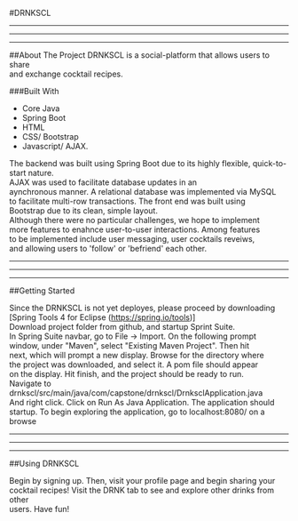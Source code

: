 #DRNKSCL 

---
---
--- 

##About The Project
DRNKSCL is a social-platform that allows users to share <br>
and exchange cocktail recipes.


###Built With 
- Core Java
- Spring Boot
- HTML
- CSS/ Bootstrap
- Javascript/ AJAX.


The backend was built using Spring Boot due to its 
highly flexible, quick-to-start nature.<br>
AJAX was used to facilitate database updates in an <br>
aynchronous manner. A relational database was implemented via MySQL <br>
to facilitate multi-row transactions. The front end was built using <br>
Bootstrap due to its clean, simple layout. <br>
Although there were no particular challenges, we hope to implement <br>
more features to enahnce user-to-user interactions. Among features <br>
to be implemented include user messaging, user cocktails reveiws, <br>
and allowing users to 'follow' or 'befriend' each other. 
<br>

---
---
---

##Getting Started 

Since the DRNKSCL is not yet deployes, please proceed by downloading 
[Spring Tools 4 for Eclipse (https://spring.io/tools)]<br>
Download project folder from github, and startup Sprint Suite. <br>
In Spring Suite navbar, go to File -> Import. On the following prompt <br>
window, under "Maven", select "Existing Maven Project". Then hit <br>
next, which will prompt a new display. Browse for the directory where <br>
the project was downloaded, and select it. A pom file should appear <br>
on the display. Hit finish, and the project should be ready to run. <br>
Navigate to drnkscl/src/main/java/com/capstone/drnkscl/DrnksclApplication.java <br> 
And right click. Click on Run As Java Application. The application should <br>
startup. To begin exploring the application, go to localhost:8080/ on a browse<br>

---
---
---

##Using DRNKSCL

Begin by signing up. Then, visit your profile page and begin sharing your <br>
cocktail recipes! Visit the DRNK tab to see and explore other drinks from other <br> users. Have fun! 

